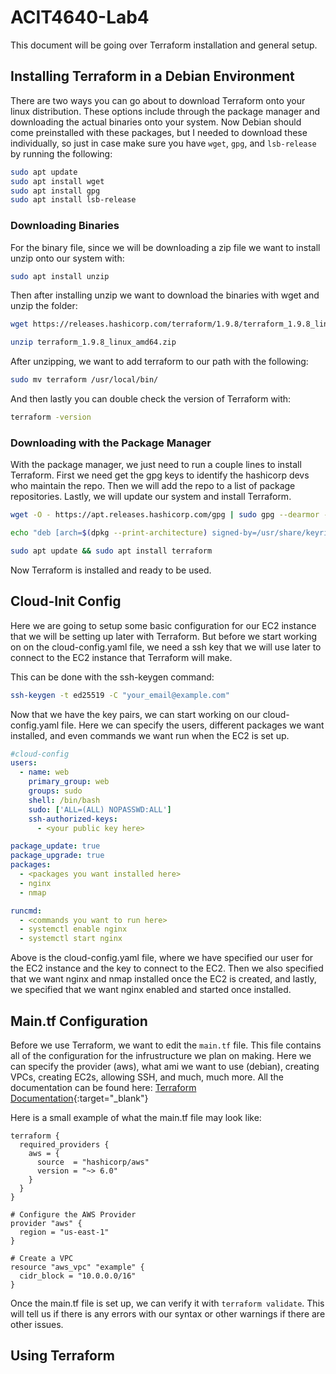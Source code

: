 # ACIT4640-Lab4

This document will be going over Terraform installation and general setup.

## Installing Terraform in a Debian Environment

There are two ways you can go about to download Terraform onto your linux distribution. These options include through the package manager and downloading the actual binaries onto your system. Now Debian should come preinstalled with these packages, but I needed to download these individually, so just in case make sure you have `wget`, `gpg`, and `lsb-release` by running the following:

```bash
sudo apt update
sudo apt install wget
sudo apt install gpg
sudo apt install lsb-release
```

### Downloading Binaries

For the binary file, since we will be downloading a zip file we want to install unzip onto our system with:
```bash
sudo apt install unzip
```

Then after installing unzip we want to download the binaries with wget and unzip the folder:

```bash
wget https://releases.hashicorp.com/terraform/1.9.8/terraform_1.9.8_linux_amd64.zip

unzip terraform_1.9.8_linux_amd64.zip
```

After unzipping, we want to add terraform to our path with the following:
```bash
sudo mv terraform /usr/local/bin/
```

And then lastly you can double check the version of Terraform with:
```bash
terraform -version
```

### Downloading with the Package Manager
With the package manager, we just need to run a couple lines to install Terraform. First we need get the gpg keys to identify the hashicorp devs who maintain the repo. Then we will add the repo to a list of package repositories. Lastly, we will update our system and install Terraform.

```bash
wget -O - https://apt.releases.hashicorp.com/gpg | sudo gpg --dearmor -o /usr/share/keyrings/hashicorp-archive-keyring.gpg

echo "deb [arch=$(dpkg --print-architecture) signed-by=/usr/share/keyrings/hashicorp-archive-keyring.gpg] https://apt.releases.hashicorp.com $(lsb_release -cs) main" | sudo tee /etc/apt/sources.list.d/hashicorp.list

sudo apt update && sudo apt install terraform
```

Now Terraform is installed and ready to be used.

## Cloud-Init Config
Here we are going to setup some basic configuration for our EC2 instance that we will be setting up later with Terraform. But before we start working on on the cloud-config.yaml file, we need a ssh key that we will use later to connect to the EC2 instance that Terraform will make.

This can be done with the ssh-keygen command:
```bash
ssh-keygen -t ed25519 -C "your_email@example.com"
```

Now that we have the key pairs, we can start working on our cloud-config.yaml file. Here we can specify the users, different packages we want installed, and even commands we want run when the EC2 is set up.

```yaml
#cloud-config
users:
  - name: web
    primary_group: web
    groups: sudo
    shell: /bin/bash
    sudo: ['ALL=(ALL) NOPASSWD:ALL']
    ssh-authorized-keys:
      - <your public key here>

package_update: true
package_upgrade: true
packages:
  - <packages you want installed here>
  - nginx
  - nmap

runcmd: 
  - <commands you want to run here>
  - systemctl enable nginx
  - systemctl start nginx
```

Above is the cloud-config.yaml file, where we have specified our user for the EC2 instance and the key to connect to the EC2. Then we also specified that we want nginx and nmap installed once the EC2 is created, and lastly, we specified that we want nginx enabled and started once installed.

## Main.tf Configuration
Before we use Terraform, we want to edit the `main.tf` file. This file contains all of the configuration for the infrustructure we plan on making. Here we can specify the provider (aws), what ami we want to use (debian), creating VPCs, creating EC2s, allowing SSH, and much, much more. All the documentation can be found here: [Terraform Documentation](https://registry.terraform.io/providers/hashicorp/aws/latest/docs){:target="_blank"}

Here is a small example of what the main.tf file may look like:
```hcl
terraform {
  required_providers {
    aws = {
      source  = "hashicorp/aws"
      version = "~> 6.0"
    }
  }
}

# Configure the AWS Provider
provider "aws" {
  region = "us-east-1"
}

# Create a VPC
resource "aws_vpc" "example" {
  cidr_block = "10.0.0.0/16"
}
```
Once the main.tf file is set up, we can verify it with `terraform validate`. This will tell us if there is any errors with our syntax or other warnings if there are other issues.

## Using Terraform